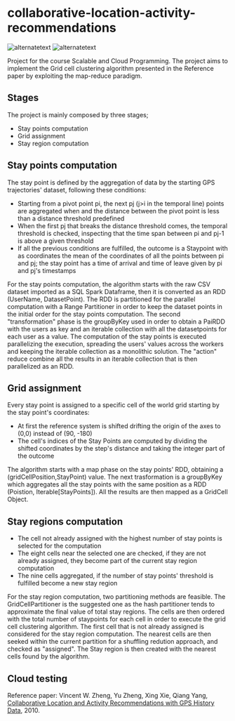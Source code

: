 # collaborative-location-activity-recommendations
<p>
  <img src="https://img.shields.io/badge/Scala-%202.12.15-green" alt="alternatetext">
  <img src="https://img.shields.io/badge/Spark-3.2.0-red" alt="alternatetext">
</p>

Project for the course Scalable and Cloud Programming.
The project aims to implement the Grid cell clustering algorithm presented in the Reference paper by exploiting the map-reduce paradigm.

## Stages
The project is mainly composed by three stages; 
<ul>
<li>Stay points computation</li>
<li>Grid assignment</li>
<li>Stay region computation</li>
</ul>

## Stay points computation

The stay point is defined by the aggregation of data by the starting GPS trajectories' dataset, following these conditions:
<ul>
<li> Starting from a pivot point pi, the next pj (j>i in the temporal line) points are aggregated when and the distance between the pivot point is less than a distance threshold predefined</li>
<li>When the first pj that breaks the distance threshold comes, the temporal threshold is checked, inspecting that the time span between pi and pj-1 is above a given threshold </li>
<li>If all the previous conditions are fulfilled, the outcome is a Staypoint with as coordinates the mean of the coordinates of all the points between pi and pj; the stay point has a time of arrival and time of leave given by pi and pj's timestamps </li>
</ul>

For the stay points computation, the algorithm starts with the raw CSV dataset imported as a SQL Spark Dataframe, then it is converted as an RDD (UserName, DatasetPoint).
The RDD is partitioned for the parallel computation with a Range Partitioner in order to keep the dataset points in the initial order for the stay points computation.
The second "transformation" phase is the groupByKey used in order to obtain a PaiRDD with the users as key and an iterable collection with all the datasetpoints for each user as a value.
The computation of the stay points is executed parallelizing the execution, spreading the users' values across the workers and keeping the iterable collection as a monolithic solution.
The "action" reduce combine all the results in an iterable collection that is then parallelized as an RDD.


## Grid assignment

Every stay point is assigned to a specific cell of the world grid starting by the stay point's coordinates:
<ul>
<li> At first the reference system is shifted drifting the origin of the axes to (0,0) instead of (90, -180)</li>
<li> The cell's indices of the Stay Points are computed by dividing the shifted coordinates by the step's distance and taking the integer part of the outcome</li>
</ul>

The algorithm starts with a map phase on the stay points' RDD, obtaining a (gridCellPosition,StayPoint) value.
The next trasformation is a groupByKey which aggregates all the stay points with the same position as a RDD (Poistion, Iterable[StayPoints]).
All the results are then mapped as a GridCell Object.

## Stay regions computation

<ul>
<li> The cell not already assigned with the highest number of stay points is selected for the computation</li>
<li>The eight cells near the selected one are checked, if they are not already assigned, they become part of the current stay region computation</li>
<li>The nine cells aggregated, if the number of stay points' threshold is fulfilled become a new stay region</li>
</ul>

For the stay region computation, two partitioning methods are feasible. The GridCellPartitioner is the suggested one as the hash partitioner tends to approximate the final value of total stay regions.
The cells are then ordered with the total number of staypoints for each cell in order to execute the grid cell clustering algorithm.
The first cell that is not already assigned is considered for the stay region computation.
The nearest cells are then seeked within the current partition for a shuffling redution approach, and checked as "assigned". 
The Stay region is then created with the nearest cells found by the algorithm.

## Cloud testing



Reference paper: Vincent W. Zheng, Yu Zheng, Xing Xie, Qiang Yang, [Collaborative Location and Activity Recommendations with GPS History Data](https://home.cse.ust.hk/~qyang/Docs/2010/www10_clar_2.pdf), 2010.
